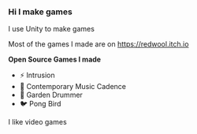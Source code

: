 ### Hi I make games

I use Unity to make games

Most of the games I made are on https://redwool.itch.io

**Open Source Games I made**
- ⚡ Intrusion
- 🔼 Contemporary Music Cadence
- 🐇 Garden Drummer
- 🐦 Pong Bird

I like video games

<!--
- 👯 I’m looking to collaborate on ...
- 🤔 I’m looking for help with ...
- 💬 Ask me about ...
- 📫 How to reach me: ...
- 😄 Pronouns: ...
- ⚡ Fun fact: ...
-->
